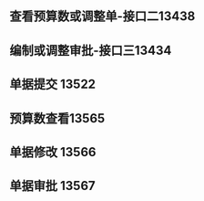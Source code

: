 ## 查看预算数或调整单-接口二13438

## 编制或调整审批-接口三13434

 

## 单据提交 13522

## 预算数查看13565

## 单据修改 13566

## 单据审批 13567

